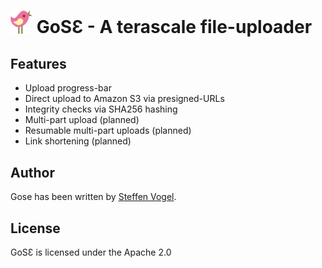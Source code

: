 # <img src="img/gose-logo.svg" width="35px" /> GoSƐ - A terascale file-uploader

## Features

- Upload progress-bar
- Direct upload to Amazon S3 via presigned-URLs
- Integrity checks via SHA256 hashing
- Multi-part upload (planned)
- Resumable multi-part uploads (planned)
- Link shortening (planned)

## Author

Gose has been written by [Steffen Vogel](mailto:post@steffenvogel.de).

## License

GoSƐ is licensed under the Apache 2.0
